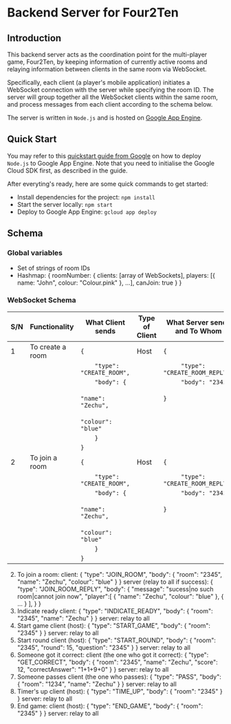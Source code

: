 # Backend Server for Four2Ten

## Introduction
This backend server acts as the coordination point for the multi-player game, Four2Ten, by keeping information of currently active rooms and relaying information between clients in the same room via WebSocket. 

Specifically, each client (a player's mobile application) initiates a WebSocket connection with the server while specifying the room ID. The server will group together all the WebSocket clients within the same room, and process messages from each client according to the schema below.

The server is written in `Node.js` and is hosted on [Google App Engine](https://cloud.google.com/appengine).

## Quick Start
You may refer to this [quickstart guide from Google](https://cloud.google.com/appengine/docs/standard/nodejs/quickstart) on how to deploy `Node.js` to Google App Engine. Note that you need to initialise the Google Cloud SDK first, as described in the guide.

After everyting's ready, here are some quick commands to get started:
- Install dependencies for the project: `npm install`
- Start the server locally: `npm start`
- Deploy to Google App Engine: `gcloud app deploy`

## Schema

### Global variables
- Set of strings of room IDs
- Hashmap:
{
    roomNumber: {
        clients: [array of WebSockets],
        players: [{
            name: "John",
            colour: "Colour.pink"
        }, ...],
        canJoin: true
    }
}

### WebSocket Schema
| S/N | Functionality | What Client sends | Type of Client | What Server sends and To Whom |
| --- | ------------- | ----------------- | -------------- | ----------------------------- |
|  1  | To create a room |  `{`                          | Host |`{`                                 |
|     |                  |  `    "type": "CREATE_ROOM",` |      |`     "type": "CREATE_ROOM_REPLY",` |
|     |                  |  `    "body": {`              |      |`     "body": "2345"`               |
|     |                  |  `        "name": "Zechu",`   |      |`}`                                 |
|     |                  |  `        "colour": "blue"`   |      |                                    |
|     |                  |  `    }`                      |      |                                    |
|     |                  |  `}`                          |      |                                    |
|  2  | To join a room   |  `{`                          | Host |`{`                                 |
|     |                  |  `    "type": "CREATE_ROOM",` |      |`     "type": "CREATE_ROOM_REPLY",` |
|     |                  |  `    "body": {`              |      |`     "body": "2345"`               |
|     |                  |  `        "name": "Zechu",`   |      |`}`                                 |
|     |                  |  `        "colour": "blue"`   |      |                                    |
|     |                  |  `    }`                      |      |                                    |
|     |                  |  `}`                          |      |                                    |

2. To join a room:
client:
{
    "type": "JOIN_ROOM",
    "body": {
        "room": "2345",
        "name": "Zechu",
        "colour": "blue"
    }
}
server (relay to all if success):
{
    "type": "JOIN_ROOM_REPLY",
    "body": {
        "message": "sucess|no such room|cannot join now",
        "player":[
            {
                "name": "Zechu",
                "colour": "blue"
            },
            {
                ...
            }
        ],
    }
}
3. Indicate ready
client:
{
    "type": "INDICATE_READY",
    "body": {
        "room": "2345",
        "name": "Zechu"
    }
}
server: relay to all
4. Start game
client (host):
{
    "type": "START_GAME",
    "body": {
        "room": "2345"
    }
}
server:
relay to all
5. Start round
client (host):
{
    "type": "START_ROUND",
    "body": {
        "room": "2345",
        "round": 15,
        "question": "2345"
    }
}
server: 
relay to all
6. Someone got it correct:
client (the one who got it correct):
{
    "type": "GET_CORRECT",
    "body": {
        "room": "2345",
        "name": "Zechu",
        "score": 12,
        "correctAnswer": "1+1+9+0"
    }
}
server:
relay to all
7. Someone passes
client (the one who passes):
{
    "type": "PASS",
    "body": {
        "room": "1234",
        "name": "Zechu"
    }
}
server:
relay to all
8. Timer's up
client (host):
{
    "type": "TIME_UP",
    "body": {
        "room": "2345"
    }
}
server:
relay to all
9. End game:
client (host):
{
    "type": "END_GAME",
    "body": {
        "room": "2345"
    }
}
server:
relay to all





